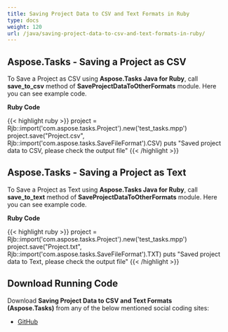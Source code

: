 ```yaml
---
title: Saving Project Data to CSV and Text Formats in Ruby
type: docs
weight: 120
url: /java/saving-project-data-to-csv-and-text-formats-in-ruby/
---
```


## **Aspose.Tasks - Saving a Project as CSV**
To Save a Project as CSV using **Aspose.Tasks Java for Ruby**, call **save_to_csv** method of **SaveProjectDataToOtherFormats** module. Here you can see example code.

**Ruby Code**

{{< highlight ruby >}}
project = Rjb::import('com.aspose.tasks.Project').new('test_tasks.mpp')
project.save("Project.csv", Rjb::import('com.aspose.tasks.SaveFileFormat').CSV)
puts "Saved project data to CSV, please check the output file"
{{< /highlight >}}

## **Aspose.Tasks - Saving a Project as Text**
To Save a Project as Text using **Aspose.Tasks Java for Ruby**, call **save_to_text** method of **SaveProjectDataToOtherFormats** module. Here you can see example code.

**Ruby Code**

{{< highlight ruby >}}
project = Rjb::import('com.aspose.tasks.Project').new('test_tasks.mpp')
project.save("Project.txt", Rjb::import('com.aspose.tasks.SaveFileFormat').TXT)
puts "Saved project data to Text, please check the output file"
{{< /highlight >}}

## **Download Running Code**
Download **Saving Project Data to CSV and Text Formats (Aspose.Tasks)** from any of the below mentioned social coding sites:

- [GitHub](https://github.com/aspose-tasks/Aspose.Tasks-for-Java/blob/master/Plugins/Aspose_Tasks_Java_for_Ruby/lib/asposetasksjava/Projects/saveprojectdatatootherformats.rb)
